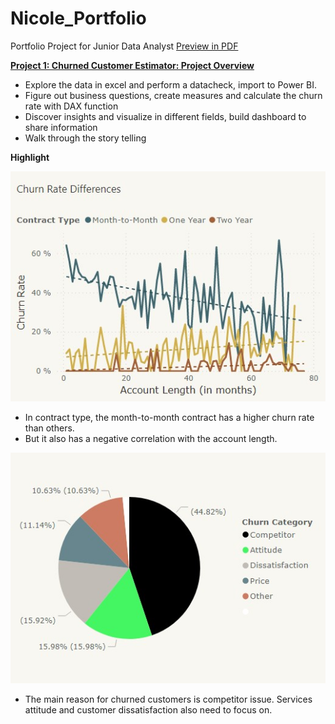# Nicole_Portfolio
Portfolio Project for Junior Data Analyst
[Preview in PDF](https://github.com/sakiileung/Nicole_Portfolio/blob/main/proj%20preview.pdf)

**[Project 1: Churned Customer Estimator: Project Overview](https://app.powerbi.com/groups/280e3b60-7f1d-4aa7-aeb8-afcd59dd51ed/reports/d62b5161-aabb-44a7-a1b2-ad29eb586e62?ctid=0f2cb4ab-c953-45af-a925-c8886dd3fc0f&pbi_source=linkShare)**
- Explore the data in excel and perform a datacheck, import to Power BI.
- Figure out business questions, create measures and calculate the churn rate with DAX function
- Discover insights and visualize in different fields, build dashboard to share information
- Walk through the story telling 

**Highlight**

<img src="./Images/Picture2.jpg" alt="Picture2">

- In contract type, the month-to-month contract has a higher churn rate than others. 
- But it also has a negative correlation with the account length. 





<img src="./Images/Picture1.jpg" alt="Picture1">


- The main reason for churned customers is competitor issue. Services attitude and customer dissatisfaction also need to focus on.



